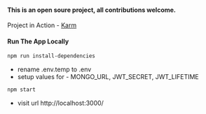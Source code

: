#### This is an open soure project, all contributions welcome.

Project in Action - [Karm](https://www.karm.work/)

#### Run The App Locally

```sh
npm run install-dependencies
```

- rename .env.temp to .env
- setup values for - MONGO_URL, JWT_SECRET, JWT_LIFETIME

```sh
npm start
```

- visit url http://localhost:3000/
